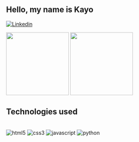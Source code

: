 ## Hello, my name is Kayo
[![Linkedin](https://img.shields.io/badge/LinkedIn-0077B5?style=for-the-badge&logo=linkedin&logoColor=white)](https://www.linkedin.com/in/kayo-guilherme-576492277/)

<div>
  <img height="170px" src='https://github-readme-stats.vercel.app/api?username=kayo397&show_icons=true&theme=tokyonight'/>
  <img height="170px" src='https://github-readme-stats.vercel.app/api/top-langs/?username=kayo397&layout=compact&langs_count=7&theme=tokyonight'/>
</div>

## Technologies used 

<div style="display: inline_block"><br/>
    <img align="center" alt="html5" src="https://img.shields.io/badge/HTML5-E34F26?style=for-the-badge&logo=html5&logoColor=white" />
    <img align="center" alt="css3" src="https://img.shields.io/badge/CSS3-1572B6?style=for-the-badge&logo=css3&logoColor=white" />
    <img align="center" alt="javascript" src="https://img.shields.io/badge/JavaScript-323330?style=for-the-badge&logo=javascript&logoColor=F7DF1E" />
    <img align="center" alt="python" src="https://img.shields.io/badge/Python-3776AB?style=for-the-badge&logo=python&logoColor=white" />
</div>
